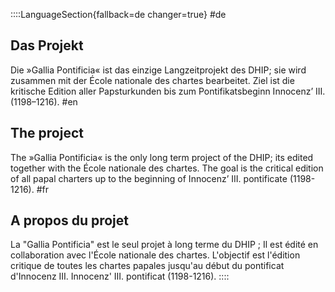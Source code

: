 ::::LanguageSection{fallback=de changer=true}
#de
  ## Das Projekt
  Die »Gallia Pontificia« ist das einzige Langzeitprojekt des
  DHIP; sie wird zusammen mit der École nationale des chartes
  bearbeitet. Ziel ist die kritische Edition aller Papsturkunden
  bis zum Pontifikatsbeginn Innocenz’ III. (1198–1216).
#en
  ## The project
  The »Gallia Pontificia« is the only long term project of the DHIP;
  its edited together with the École nationale des chartes. The goal
  is the critical edition of all papal charters up to the beginning of
  Innocenz’ III. pontificate (1198-1216).
#fr
  ## A propos du projet
  La "Gallia Pontificia" est le seul projet à long terme du DHIP ;
  Il est édité en collaboration avec l'École nationale des chartes. L'objectif
  est l'édition critique de toutes les chartes papales jusqu'au début du pontificat d'Innocenz III.
  Innocenz' III. pontificat (1198-1216).
::::
